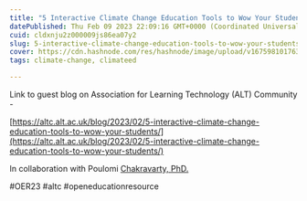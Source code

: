 ```yaml
---
title: "5 Interactive Climate Change Education Tools to Wow Your Students (External link)"
datePublished: Thu Feb 09 2023 22:09:16 GMT+0000 (Coordinated Universal Time)
cuid: cldxnju2z000009js86ea07y2
slug: 5-interactive-climate-change-education-tools-to-wow-your-students-external-link
cover: https://cdn.hashnode.com/res/hashnode/image/upload/v1675981017636/074ca395-7dac-4ea7-81af-0387d8188f5c.png
tags: climate-change, climateed

---
```


Link to guest blog on Association for Learning Technology (ALT) Community -

[https://altc.alt.ac.uk/blog/2023/02/5-interactive-climate-change-education-tools-to-wow-your-students/](https://altc.alt.ac.uk/blog/2023/02/5-interactive-climate-change-education-tools-to-wow-your-students/)

In collaboration with Poulomi [Chakravarty, PhD.](https://twitter.com/Cpoulomi07)

#OER23 #altc #openeducationresource
